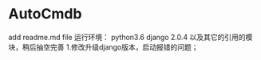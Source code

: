 # AutoCmdb
add readme.md file
运行环境：
python3.6
django 2.0.4
以及其它的引用的模块，稍后抽空完善
1.修改升级django版本，启动报错的问题；